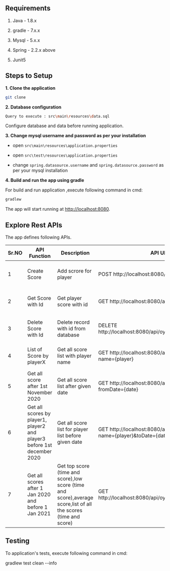 ## Requirements

1. Java - 1.8.x

2. gradle - 7.x.x

3. Mysql - 5.x.x

4. Spring - 2.2.x above

5. Junit5

## Steps to Setup

**1. Clone the application**

```bash
git clone 
```

**2. Database configuration**
```bash
Query to execute : src\main\resources\data.sql
```
Configure database and data before running application.


**3. Change mysql username and password as per your installation**

+ open `src\main\resources\application.properties`

+ open `src\test\resources\application.properties`

+ change `spring.datasource.username` and `spring.datasource.password` as per your mysql installation

**4. Build and run the app using gradle**

For build and run application ,execute following command in cmd:
```bash
gradlew
```

The app will start running at <http://localhost:8080>.

## Explore Rest APIs

The app defines following APIs.

| Sr.NO  | API Function | Description |API URL | Input Parameter | Output |
| ------------- | ------------- | ------------- | ------------- |------------- |------------- |
| 1  | Create Score   | Add scrore for player | POST http://localhost:8080/api/oyo/player/  | {"player":"PlayerO","score": 100,"time":"2020-01-01 10:10:00"} | Record details in Json format|
| 2  | Get Score with Id   | Get player score with id| GET http://localhost:8080/api/oyo/player/{id}  | {id}= 1 | Record details in Json format|
| 3 | Delete Score with Id | Delete record with id from database|DELETE http://localhost:8080/api/oyo/player/delete/{id}  | {id}=1  | Record delete information message  |
| 4 | List of Score by playerX | Get all score list with player name|GET http://localhost:8080/api/oyo/playerList?name={player}  | {Player}=PlayerA OR Playera  | Detailed score list in JSON format |
| 5 | Get all score after 1st November 2020| Get all score list after given date|GET http://localhost:8080/api/oyo/playerList?fromDate={date}  | {date} =2021-01-01  | Detailed score list in JSON format |
| 6 | Get all scores by player1, player2 and player3 before 1st december 2020| Get all score list for player list before given date|GET http://localhost:8080/api/oyo/playerList?name={player}&toDate={date}  |{player}=PlayerA,{date}=2020-12-01(YYYY-MM-DD) | Detailed score list in JSON format |
| 7 | Get all scores after 1 Jan 2020 and before 1 Jan 2021| Get top score (time and score),low score (time and score),average score,list of all the scores (time and score) |GET http://localhost:8080/api/oyo/playerHistory/{player}  | {player} =PlayerA OR Playera | Detailed in JSON format |


## Testing

To  application's tests, execute following command in cmd:

   gradlew test clean --info   
    
    
